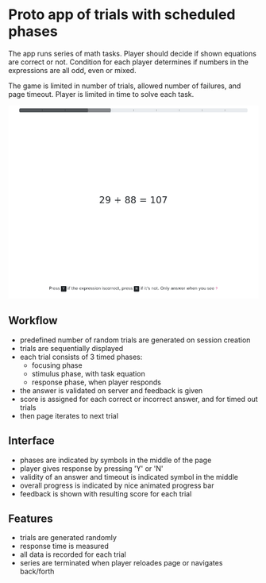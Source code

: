 # Proto app of trials with scheduled phases

The app runs series of math tasks. Player should decide if shown equations are correct or not.
Condition for each player determines if numbers in the expressions are all odd, even or mixed.

The game is limited in number of trials, allowed number of failures, and page timeout.
Player is limited in time to solve each task.

![screenshot](../_screenshots/phases.png)

## Workflow

- predefined number of random trials are generated on session creation
- trials are sequentially displayed
- each trial consists of 3 timed phases:
  - focusing phase
  - stimulus phase, with task equation
  - response phase, when player responds
- the answer is validated on server and feedback is given
- score is assigned for each correct or incorrect answer, and for timed out trials
- then page iterates to next trial

## Interface

- phases are indicated by symbols in the middle of the page
- player gives response by pressing 'Y' or 'N'
- validity of an answer and timeout is indicated symbol in the middle
- overall progress is indicated by nice animated progress bar
- feedback is shown with resulting score for each trial

## Features

- trials are generated randomly
- response time is measured
- all data is recorded for each trial
- series are terminated when player reloades page or navigates back/forth